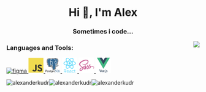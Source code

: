 <h1 align="center">Hi 👋, I'm Alex</h1>
<h3 align="center">Sometimes i code...</h3>
<img align="right"  src="https://user-images.githubusercontent.com/103133406/189723058-4408126d-73b7-4b91-8a8f-38daece02141.gif"/>




<h3 align="left">Languages and Tools:</h3>
<p align="left"> <a href="https://www.figma.com/" target="_blank" rel="noreferrer"> <img src="https://www.vectorlogo.zone/logos/figma/figma-icon.svg" alt="figma" width="40" height="40"/> </a> <a href="https://developer.mozilla.org/en-US/docs/Web/JavaScript" target="_blank" rel="noreferrer"> <img src="https://raw.githubusercontent.com/devicons/devicon/master/icons/javascript/javascript-original.svg" alt="javascript" width="40" height="40"/> </a> <a href="https://www.postgresql.org" target="_blank" rel="noreferrer"> <img src="https://raw.githubusercontent.com/devicons/devicon/master/icons/postgresql/postgresql-original-wordmark.svg" alt="postgresql" width="40" height="40"/> </a> <a href="https://reactjs.org/" target="_blank" rel="noreferrer"> <img src="https://raw.githubusercontent.com/devicons/devicon/master/icons/react/react-original-wordmark.svg" alt="react" width="40" height="40"/> </a> <a href="https://sass-lang.com" target="_blank" rel="noreferrer"> <img src="https://raw.githubusercontent.com/devicons/devicon/master/icons/sass/sass-original.svg" alt="sass" width="40" height="40"/> </a> <a href="https://vuejs.org/" target="_blank" rel="noreferrer"> <img src="https://raw.githubusercontent.com/devicons/devicon/master/icons/vuejs/vuejs-original-wordmark.svg" alt="vuejs" width="40" height="40"/> </a> </p>

<img align="left" src="https://github-readme-stats.vercel.app/api/top-langs?username=alexanderkudr&show_icons=true&theme=dark&locale=en&layout=compact" alt="alexanderkudr" />

<img align="left" src="https://github-readme-stats.vercel.app/api?username=alexanderkudr&show_icons=true&theme=dark&locale=en" alt="alexanderkudr" />

<img align="left" src="https://github-readme-streak-stats.herokuapp.com/?user=alexanderkudr&theme=dark" alt="alexanderkudr" />
